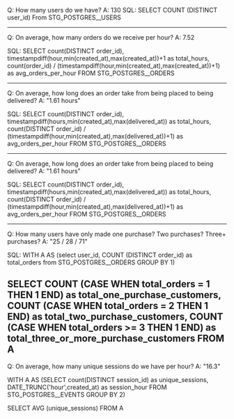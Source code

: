 Q: How many users do we have? 
A: 130 
SQL:
SELECT COUNT (DISTINCT user_id)
From STG_POSTGRES__USERS

------------------------------------------------------------------
Q: On average, how many orders do we receive per hour?
A: 7.52

SQL:
SELECT
    count(DISTINCT order_id),
    timestampdiff(hour,min(created_at),max(created_at))+1 as total_hours,
    count(order_id) / (timestampdiff(hour,min(created_at),max(created_at))+1) as avg_orders_per_hour
FROM
    STG_POSTGRES__ORDERS

-------------------------------------------------------------------
Q: On average, how long does an order take from being placed to being delivered?
A: "1.61 hours"

SQL:
SELECT
    count(DISTINCT order_id),
    timestampdiff(hours,min(created_at),max(delivered_at)) as total_hours,
    count(DISTINCT order_id) / (timestampdiff(hour,min(created_at),max(delivered_at))+1) as avg_orders_per_hour
FROM
    STG_POSTGRES__ORDERS

-------------------------------------------------------------------
Q: On average, how long does an order take from being placed to being delivered?
A: "1.61 hours"

SQL:
SELECT
    count(DISTINCT order_id),
    timestampdiff(hours,min(created_at),max(delivered_at)) as total_hours,
    count(DISTINCT order_id) / (timestampdiff(hour,min(created_at),max(delivered_at))+1) as avg_orders_per_hour
FROM
    STG_POSTGRES__ORDERS

-------------------------------------------------------------------
Q: How many users have only made one purchase? Two purchases? Three+ purchases?
A: "25 / 28 / 71"

SQL:
WITH A AS (select
    user_id,
    COUNT (DISTINCT order_id) as total_orders
from
    STG_POSTGRES__ORDERS
GROUP BY 1)


SELECT
COUNT (CASE WHEN total_orders = 1 THEN 1 END) as total_one_purchase_customers,
COUNT (CASE WHEN total_orders = 2 THEN 1 END) as total_two_purchase_customers,
COUNT (CASE WHEN total_orders >= 3 THEN 1 END) as total_three_or_more_purchase_customers
FROM A
-------------------------------------------------------------------
Q: On average, how many unique sessions do we have per hour?
A: "16.3"

WITH A AS 
(SELECT
    count(DISTINCT session_id) as unique_sessions,
    DATE_TRUNC('hour',created_at) as session_hour
FROM
    STG_POSTGRES__EVENTS
GROUP BY 2)

SELECT 
AVG (unique_sessions)
FROM A
